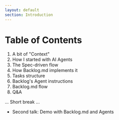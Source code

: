 ```yaml
---
layout: default
section: Introduction
---
```


# Table of Contents

1. A bit of "Context"
2. How I started with AI Agents
3. The Spec-driven flow
4. How Backlog.md implements it
5. Tasks structure
6. Backlog's Agent instructions
7. Backlog.md flow
8. Q&A

... Short break ...

- Second talk: Demo with Backlog.md and Agents
